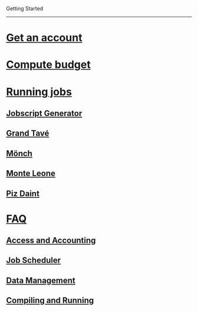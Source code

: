 Getting Started

---

<!-- use only links inside h1, h2, h3 and h4 -->

# [Get an account](https://eth-cscs.github.io/getting_started/get_an_account)
# [Compute budget](https://eth-cscs.github.io/getting_started/compute_budget)
# [Running jobs](https://eth-cscs.github.io/getting_started/running_jobs)
## [Jobscript Generator](https://eth-cscs.github.io/getting_started/running_jobs/jobscript_generator)
## [Grand Tavé](https://eth-cscs.github.io/getting_started/running_jobs/grand_tave)
## [Mönch](https://eth-cscs.github.io/getting_started/running_jobs/monch)
## [Monte Leone](https://eth-cscs.github.io/getting_started/running_jobs/monte_leone)
## [Piz Daint](https://eth-cscs.github.io/getting_started/running_jobs/piz_daint)
# [FAQ](https://eth-cscs.github.io/getting_started/faq)
## [Access and Accounting](https://eth-cscs.github.io/getting_started/faq/#access-and-accounting)
## [Job Scheduler](https://eth-cscs.github.io/getting_started/faq/#job-scheduler)
## [Data Management](https://eth-cscs.github.io/getting_started/faq/#data-management)
## [Compiling and Running](https://eth-cscs.github.io/getting_started/faq/#compiling-and-running)
<!-- # [Tutorials](https://eth-cscs.github.io/getting_started/tutorials) -->
